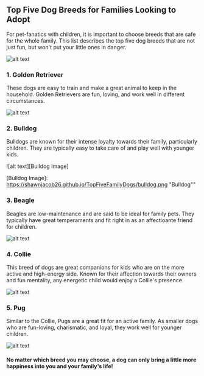 ## Top Five Dog Breeds for Families Looking to Adopt
For pet-fanatics with children, it is important to choose breeds that are safe for the whole family. This list describes the top five dog breeds that are not just fun, but won't put your little ones in danger.

![alt text][Familywithdog Image]

[Familywithdog Image]: https://shawnjacob26.github.io/TopFiveFamilyDogs/IntroDogs.jpg "Family"

### 1. Golden Retriever  
These dogs are easy to train and make a great animal to keep in the household. Golden Retrievers are fun, loving, and work well in different circumstances.

![alt text][GoldenRetriever Image]

[GoldenRetriever Image]: https://shawnjacob26.github.io/TopFiveFamilyDogs/goldrenretriever.png "Golden Retriever"

### 2. Bulldog
Bulldogs are known for their intense loyalty towards their family, particularly children. They are typically easy to take care of and play well with younger kids.

![alt text][Bulldog Image]

[Bulldog Image]: https://shawnjacob26.github.io/TopFiveFamilyDogs/bulldog.png "Bulldog""

### 3. Beagle
Beagles are low-maintenance and are said to be ideal for family pets. They typically have great temperaments and fit right in as an affectioante friend for children.

![alt text][Beagle Image]

[Beagle Image]: https://shawnjacob26.github.io/TopFiveFamilyDogs/beagle.png "Beagle"

### 4. Collie
This breed of dogs are great companions for kids who are on the more active and high-energy side. Known for their affection towards their owners and fun mentality, any energetic child would enjoy a Collie's presence.

![alt text][Collie Image]

[Collie Image]: https://shawnjacob26.github.io/TopFiveFamilyDogs/collie.png "Collie"

### 5. Pug
Similar to the Collie, Pugs are a great fit for an active family. As smaller dogs who are fun-loving, charismatic, and loyal, they work well for younger children.

![alt text][Pug Image]

[Pug Image]: https://shawnjacob26.github.io/TopFiveFamilyDogs/pug.png "Pug"

#### No matter which breed you may choose, a dog can only bring a little more happiness into you and your family's life!

